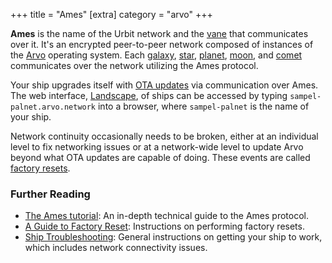 +++
title = "Ames"
[extra]
category = "arvo"
+++

**Ames** is the name of the Urbit network and the [vane](/reference/glossary/vane) that communicates over it. It's an encrypted peer-to-peer network composed of instances of the [Arvo](/reference/glossary/arvo) operating system. Each [galaxy](/reference/glossary/galaxy), [star](/reference/glossary/star), [planet](/reference/glossary/planet), [moon](/reference/glossary/moon), and [comet](/reference/glossary/comet) communicates over the network utilizing the Ames protocol.

Your ship upgrades itself with [OTA updates](/reference/glossary/ota-updates) via communication over Ames. The web interface, [Landscape](/reference/glossary/landscape), of ships can be accessed by typing `sampel-palnet.arvo.network` into a browser, where `sampel-palnet` is the name of your ship.

Network continuity occasionally needs to be broken, either at an individual
level to fix networking issues or at a network-wide level to update Arvo beyond
what OTA updates are capable of doing. These events are called [factory resets](/reference/glossary/reset).

### Further Reading

- [The Ames tutorial](/reference/arvo/ames/ames): An in-depth technical guide to the Ames protocol.
- [A Guide to Factory Reset](/using/id/guide-to-resets): Instructions on
  performing factory resets.
- [Ship Troubleshooting](/using/os/ship-troubleshooting): General instructions on getting your ship to work, which includes network connectivity issues.
